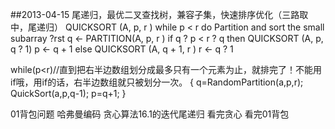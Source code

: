 ##2013-04-15
    尾递归，最优二叉查找树，兼容子集，快速排序优化（三路取中，尾递归）
QUICKSORT (A, p, r )
    while p < r
    do Partition and sort the small subarray ?rst
q ← PARTITION(A, p, r )
    if q ? p < r ? q
then QUICKSORT (A, p, q ? 1)
    p ← q + 1
else QUICKSORT (A, q + 1, r )
    r ← q ? 1

while(p<r)//直到把右半边数组划分成最多只有一个元素为止，就排完了！不能用if哦，用if的话，右半边数组就只被划分一次。
{
    q=RandomPartition(a,p,r);
    QuickSort(a,p,q-1);
    p=q+1;
}

01背包问题 哈弗曼编码 贪心算法16.1的迭代尾递归 看完贪心 看完01背包
